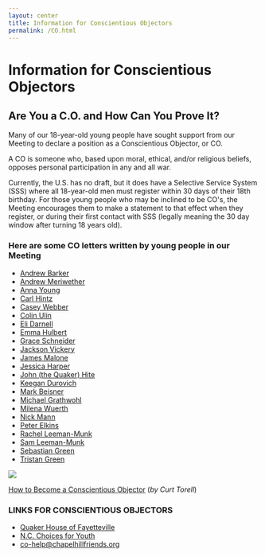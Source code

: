 ```yaml
---
layout: center
title: Information for Conscientious Objectors
permalink: /CO.html
---
```


# Information for Conscientious Objectors

## Are You a C.O. and How Can You Prove It?

Many of our 18-year-old young people have sought support from our Meeting to
declare a position as a Conscientious Objector, or CO.  

A CO is someone who, based upon moral, ethical, and/or religious beliefs,
opposes personal participation in any and all war.  

Currently, the U.S. has no draft, but it does have a Selective Service System
(SSS) where all 18-year-old men must register within 30 days of their 18th
birthday.  For those young people who may be inclined to be CO's, the Meeting
encourages them to make a statement to that effect when they register, or during
their first contact with SSS (legally meaning the 30 day window after turning 18
years old).

### Here are some CO letters written by young people in our Meeting

- <a href="{{ site.baseurl }}/assets/CO/AndrewBarkerCO.pdf" target="\_new">Andrew Barker</a>
- <a href="{{ site.baseurl }}/assets/CO/AndrewMeriwetherCO.pdf" target="\_new">Andrew Meriwether</a>
- <a href="{{ site.baseurl }}/assets/CO/AnnaYoungCO.pdf" target="\_new">Anna Young</a>
- <a href="{{ site.baseurl }}/assets/CO/CarlHintzCO.pdf" target="\_new">Carl Hintz</a>
- <a href="{{ site.baseurl }}/assets/CO/CaseyWebberCO.pdf" target="\_new">Casey Webber</a>
- <a href="{{ site.baseurl }}/assets/CO/ColinUlinCO.pdf" target="\_new">Colin Ulin</a>
- <a href="{{ site.baseurl }}/assets/CO/EliDarnellCO.pdf" target="\_new">Eli Darnell</a>
- <a href="{{ site.baseurl }}/assets/CO/EmmaHulbertCO.pdf" target="\_new">Emma Hulbert</a>
- <a href="{{ site.baseurl }}/assets/CO/GraceSchneiderCO.pdf" target="\_new">Grace Schneider</a>
- <a href="{{ site.baseurl }}/assets/CO/JacksonVickeryCO.pdf" target="\_new">Jackson Vickery</a>
- <a href="{{ site.baseurl }}/assets/CO/JamesMaloneCO.pdf" target="\_new">James Malone</a>
- <a href="{{ site.baseurl }}/assets/CO/JessicaHarperCO.pdf" target="\_new">Jessica Harper</a>
- <a href="{{ site.baseurl }}/assets/CO/JohnHiteCO.pdf" target="\_new">John (the Quaker) Hite</a>
- <a href="{{ site.baseurl }}/assets/CO/KeeganDurovichCO.pdf" target="\_new">Keegan Durovich</a>
- <a href="{{ site.baseurl }}/assets/CO/MarkBeisnerCO.pdf" target="\_new">Mark Beisner</a>
- <a href="{{ site.baseurl }}/assets/CO/MichaelGrathwohlCO.pdf" target="\_new">Michael Grathwohl</a>
- <a href="{{ site.baseurl }}/assets/CO/MilenaWuerthCO.pdf" target="\_new"> Milena Wuerth</a>
- <a href="{{ site.baseurl }}/assets/CO/NickMannCO.pdf" target="\_new">Nick Mann</a>
- <a href="{{ site.baseurl }}/assets/CO/PeterElkinsCO.pdf" target="\_new">Peter Elkins</a>
- <a href="{{ site.baseurl }}/assets/CO/RachelLeemanMunkCO.pdf" target="\_new">Rachel Leeman-Munk</a>
- <a href="{{ site.baseurl }}/assets/CO/SamLeemanMunkCO.pdf" target="\_new">Sam Leeman-Munk</a>
- <a href="{{ site.baseurl }}/assets/CO/SebastianGreenCO.pdf" target="\_new">Sebastian Green</a>
- <a href="{{ site.baseurl }}/assets/CO/TristanGreenCO.pdf" target="\_new">Tristan Green</a>

<img class="img-fluid rounded" src="{{ site.baseurl }}/assets/images/QS-CurtTorell-CO-300.jpg">
<!--<div class="embed-responsive embed-responsive-16by9 col-md-6"><iframe width="560" height="315" src="https://www.youtube.com/embed/CmL_GhnXSJQ" frameborder="0" allow="accelerometer; autoplay; encrypted-media; gyroscope; picture-in-picture" allowfullscreen></iframe></div>-->

<a href="http://quakerspeak.com/how-to-become-conscientious-objector/" target="\_new">How to Become a Conscientious Objector</a> (<i>by Curt Torell</i>)


### LINKS FOR CONSCIENTIOUS OBJECTORS
- <a href="http://www.quakerhouse.org/" target="\_new">Quaker House of Fayetteville</a>
- <a href="http://www.ncchoicesforyouth.org/" target="\_new">N.C. Choices for Youth</a>
- <a href="mailto:co-help@chapelhillfriends.org">co-help@chapelhillfriends.org</a>
